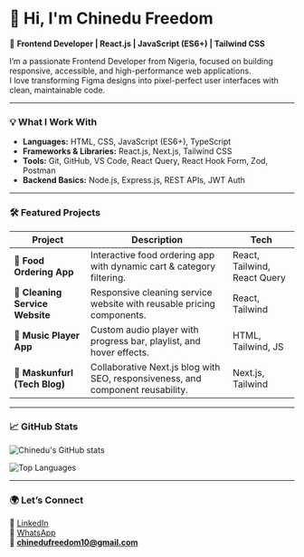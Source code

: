 # 👋 Hi, I'm Chinedu Freedom

🚀 **Frontend Developer | React.js | JavaScript (ES6+) | Tailwind CSS**

I’m a passionate Frontend Developer from Nigeria, focused on building responsive, accessible, and high-performance web applications.  
I love transforming Figma designs into pixel-perfect user interfaces with clean, maintainable code.

---

### 💡 **What I Work With**
- **Languages:** HTML, CSS, JavaScript (ES6+), TypeScript  
- **Frameworks & Libraries:** React.js, Next.js, Tailwind CSS  
- **Tools:** Git, GitHub, VS Code, React Query, React Hook Form, Zod, Postman  
- **Backend Basics:** Node.js, Express.js, REST APIs, JWT Auth  

---

### 🛠️ **Featured Projects**
| Project | Description | Tech |
|----------|--------------|------|
| 🥗 **Food Ordering App** | Interactive food ordering app with dynamic cart & category filtering. | React, Tailwind, React Query |
| 🧼 **Cleaning Service Website** | Responsive cleaning service website with reusable pricing components. | React, Tailwind |
| 🎵 **Music Player App** | Custom audio player with progress bar, playlist, and hover effects. | HTML, Tailwind, JS |
| 📰 **Maskunfurl (Tech Blog)** | Collaborative Next.js blog with SEO, responsiveness, and component reusability. | Next.js, Tailwind |

---

### 📈 **GitHub Stats**
![Chinedu's GitHub stats](https://github-readme-stats.vercel.app/api?username=chinedufreedom&show_icons=true&theme=react)

![Top Languages](https://github-readme-stats.vercel.app/api/top-langs/?username=chinedufreedom&layout=compact&theme=react)

---

### 🌍 **Let’s Connect**
💼 [LinkedIn](https://www.linkedin.com/in/chinedufreedom)  
💬 [WhatsApp](https://wa.me/2348158051119)  
📧 **chinedufreedom10@gmail.com**
